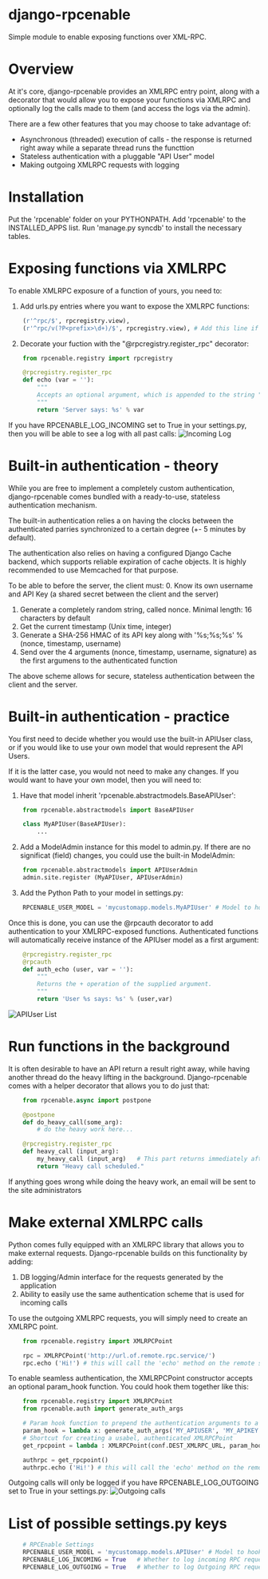 django-rpcenable
================

Simple module to enable exposing functions over XML-RPC.

Overview
================

At it's core, django-rpcenable provides an XMLRPC entry point, along with a decorator that would allow you to expose your functions via XMLRPC and optionally log the calls made to them (and access the logs via the admin).

There are a few other features that you may choose to take advantage of:
 - Asynchronous (threaded) execution of calls - the response is returned right away while a separate thread runs the functtion
 - Stateless authentication with a pluggable "API User" model
 - Making outgoing XMLRPC requests with logging

Installation
===============
Put the 'rpcenable' folder on your PYTHONPATH. Add 'rpcenable' to the INSTALLED_APPS list. Run 'manage.py syncdb' to install the necessary tables.

Exposing functions via XMLRPC
===============
To enable XMLRPC exposure of a function of yours, you need to:
 1. Add urls.py entries where you want to expose the XMLRPC functions:
```python
    (r'^rpc/$', rpcregistry.view),
    (r'^rpc/v(?P<prefix>\d+)/$', rpcregistry.view), # Add this line if you want to enable version prefix
```

 2. Decorate your fuction with the "@rpcregistry.register_rpc" decorator:
```python
    from rpcenable.registry import rpcregistry

    @rpcregistry.register_rpc
    def echo (var = ''):
        """
        Accepts an optional argument, which is appended to the string "Server says: "
        """
        return 'Server says: %s' % var
```

If you have RPCENABLE_LOG_INCOMING set to True in your settings.py, then you will be able to see a log with all past calls:
![Incoming Log](http://picpaste.com/pics/IncomingList.1355582482.png)

Built-in authentication - theory
================
While you are free to implement a completely custom authentication, django-rpcenable comes bundled with a ready-to-use, stateless authentication mechanism.

The built-in authentication relies a on having the clocks between the authenticated parries synchronized to a certain degree (+- 5 minutes by default).

The authentication also relies on having a configured Django Cache backend, which supports reliable expiration of cache objects. It is highly recommended to use Memcached for that purpose.

To be able to before the server, the client must:
 0. Know its own username and API Key (a shared secret between the client and the server)
 1. Generate a completely random string, called nonce. Minimal length: 16 characters by default
 2. Get the current timestamp (Unix time, integer)
 3. Generate a SHA-256 HMAC of its API key along with  '%s;%s;%s' % (nonce, timestamp, username)
 4. Send over the 4 arguments (nonce, timestamp, username, signature) as the first argumens to the authenticated function

The above scheme allows for secure, stateless authentication between the client and the server.

Built-in authentication - practice
==================

You first need to decide whether you would use the built-in APIUser class, or if you would like to use your own model that would represent the API Users.

If it is the latter case, you would not need to make any changes. If you would want to have your own model, then you will need to:
 1. Have that model inherit 'rpcenable.abstractmodels.BaseAPIUser':
```python
    from rpcenable.abstractmodels import BaseAPIUser

    class MyAPIUser(BaseAPIUser):
        ...
```
 2. Add a ModelAdmin instance for this model to admin.py. If there are no significat (field) changes, you could use the built-in ModelAdmin:
```python
    from rpcenable.abstractmodels import APIUserAdmin
    admin.site.register (MyAPIUser, APIUserAdmin)
```
 3. Add the Python Path to your model in settings.py:
```python
    RPCENABLE_USER_MODEL = 'mycustomapp.models.MyAPIUser' # Model to hook up the rpcenable.auth to
```

Once this is done, you can use the @rpcauth decorator to add authentication to your XMLRPC-exposed functions. Authenticated functions will automatically receive instance of the APIUser model as a first argument:
```python
    @rpcregistry.register_rpc
    @rpcauth
    def auth_echo (user, var = ''):
        """
        Returns the + operation of the supplied argument.
        """
        return 'User %s says: %s' % (user,var)
```

![APIUser List](http://picpaste.com/pics/APIUserList-fkLtF9vt.1355584340.png)

Run functions in the background
================
It is often desirable to have an API return a result right away, while having another thread do the heavy lifting in the background. Django-rpcenable comes with a
helper decorator that allows you to do just that:

```python
    from rpcenable.async import postpone

    @postpone
    def do_heavy_call(some_arg):
        # do the heavy work here...

    @rpcregistry.register_rpc
    def heavy_call (input_arg):
        my_heavy_call (input_arg)   # This part returns immediately after the jobs is pushed to a separate thread
        return "Heavy call scheduled."
```

If anything goes wrong while doing the heavy work, an email will be sent to the site administrators

Make external XMLRPC calls
================
Python comes fully equipped with an XMLRPC library that allows you to make external requests. Django-rpcenable builds on this functionality by adding:
 1. DB logging/Admin interface for the requests generated by the application
 2. Ability to easily use the same authentication scheme that is used for incoming calls

To use the outgoing XMLRPC requests, you will simply need to create an XMLRPC point.
```python
    from rpcenable.registry import XMLRPCPoint

    rpc = XMLRPCPoint('http://url.of.remote.rpc.service/')
    rpc.echo ('Hi!') # this will call the 'echo' method on the remote service
```

To enable seamless authentication, the XMLRPCPoint constructor accepts an optional param_hook function. You could hook them together like this:
```python
    from rpcenable.registry import XMLRPCPoint
    from rpcenable.auth import generate_auth_args

    # Param hook function to prepend the authentication arguments to a XMLRPC call
    param_hook = lambda x: generate_auth_args('MY_APIUSER', 'MY_APIKEY') + x
    # Shortcut for creating a usabel, authenticated XMLRPCPoint
    get_rpcpoint = lambda : XMLRPCPoint(conf.DEST_XMLRPC_URL, param_hook=param_hook)

    authrpc = get_rpcpoint()
    authrpc.echo ('Hi!') # this will call the 'echo' method on the remote service, with prepended authentication params/signature
```

Outgoing calls will only be logged if you have RPCENABLE_LOG_OUTGOING set to True in your settings.py:
![Outgoing calls](http://picpaste.com/pics/OutgoingList-i61kJVxB.1355585832.png)


List of possible settings.py keys
================
```python
    # RPCEnable Settings
    RPCENABLE_USER_MODEL = 'mycustomapp.models.APIUser' # Model to hook up the rpcenable.auth to
    RPCENABLE_LOG_INCOMING = True   # Whether to log incoming RPC requests to the database
    RPCENABLE_LOG_OUTGOING = True   # Whether to log Outgoing RPC requests to the database
```
